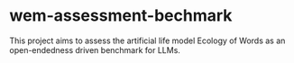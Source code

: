 # wem-assessment-bechmark
This project aims to assess the artificial life model Ecology of Words as an open-endedness driven benchmark for LLMs.

